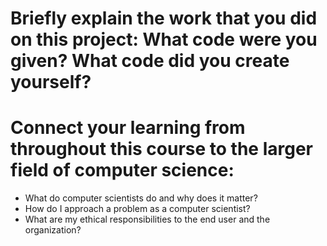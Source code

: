 # Briefly explain the work that you did on this project: What code were you given? What code did you create yourself?
# Connect your learning from throughout this course to the larger field of computer science:
- What do computer scientists do and why does it matter?
- How do I approach a problem as a computer scientist?
- What are my ethical responsibilities to the end user and the organization?
